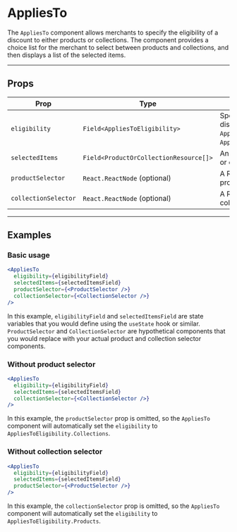 # AppliesTo

The `AppliesTo` component allows merchants to specify the eligibility of a discount to either products or collections. The component provides a choice list for the merchant to select between products and collections, and then displays a list of the selected items.

---

## Props

| Prop                 | Type                                   | Description                                                                                                                     |
| -------------------- | -------------------------------------- | ------------------------------------------------------------------------------------------------------------------------------- |
| `eligibility`        | `Field<AppliesToEligibility>`          | Specifies the eligibility of the discount. Can be either `AppliesToEligibility.Products` or `AppliesToEligibility.Collections`. |
| `selectedItems`      | `Field<ProductOrCollectionResource[]>` | An array of the selected products or collections.                                                                               |
| `productSelector`    | `React.ReactNode` (optional)           | A React node that is used to select products.                                                                                   |
| `collectionSelector` | `React.ReactNode` (optional)           | A React node that is used to select collections.                                                                                |

---

## Examples

### Basic usage

```jsx
<AppliesTo
  eligibility={eligibilityField}
  selectedItems={selectedItemsField}
  productSelector={<ProductSelector />}
  collectionSelector={<CollectionSelector />}
/>
```

In this example, `eligibilityField` and `selectedItemsField` are state variables that you would define using the `useState` hook or similar. `ProductSelector` and `CollectionSelector` are hypothetical components that you would replace with your actual product and collection selector components.

### Without product selector

```jsx
<AppliesTo
  eligibility={eligibilityField}
  selectedItems={selectedItemsField}
  collectionSelector={<CollectionSelector />}
/>
```

In this example, the `productSelector` prop is omitted, so the `AppliesTo` component will automatically set the `eligibility` to `AppliesToEligibility.Collections`.

### Without collection selector

```jsx
<AppliesTo
  eligibility={eligibilityField}
  selectedItems={selectedItemsField}
  productSelector={<ProductSelector />}
/>
```

In this example, the `collectionSelector` prop is omitted, so the `AppliesTo` component will automatically set the `eligibility` to `AppliesToEligibility.Products`.
